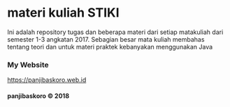 # materi kuliah STIKI 

Ini adalah repository tugas dan beberapa materi dari setiap matakuliah dari semester 1-3 angkatan 2017. Sebagian besar mata kuliah membahas tentang teori dan untuk materi praktek kebanyakan menggunakan Java


### My Website

https://panjibaskoro.web.id

#### panjibaskoro &copy; 2018
